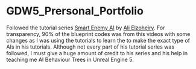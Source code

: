 # GDW5_Prersonal_Portfolio

Followed the tutorial series [Smart Enemy AI](https://www.youtube.com/watch?v=-t3PbGRazKg&list=PLNwKK6OwH7eW1n49TW6-FmiZhqRn97cRy) by [Ali Elzoheiry](https://www.youtube.com/@AliElZoheiry). For transparency, 90% of the blueprint codes was from this videos with some changes as I was using the tutorials to learn the to make the exact type of AIs in his tutorials. Although not every part of his tutorial series was followed, I must give a huge amount of credit to his series and his help in teaching me AI Behaviour Trees in Unreal Engine 5.
